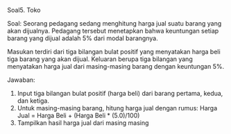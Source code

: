 Soal5. Toko

Soal:
Seorang pedagang sedang menghitung harga jual suatu barang yang akan dijualnya. Pedagang tersebut menetapkan bahwa keuntungan setiap barang yang dijual adalah 5% dari modal barangnya.

Masukan terdiri dari tiga bilangan bulat positif yang menyatakan harga beli tiga barang yang akan dijual.
Keluaran berupa tiga bilangan yang menyatakan harga jual dari masing-masing barang dengan keuntungan 5%.

Jawaban:
1. Input tiga bilangan bulat positif (harga beli) dari barang pertama, kedua, dan ketiga.
2. Untuk masing-masing barang, hitung harga jual dengan rumus: 
    Harga Jual = Harga Beli + (Harga Beli * (5.0)/100)
3. Tampilkan hasil harga jual dari masing masing 
